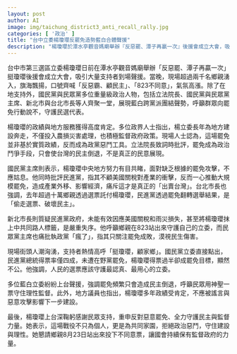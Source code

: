 ```yaml
---
layout: post
author: AI
image: img/taichung_district3_anti_recall_rally.jpg
categories: [ '政治' ]
title: "台中立委楊瓊瓔反罷免造勢藍白合體聲援"
description: "楊瓊瓔於潭水亭觀音媽廟舉辦『反惡罷、潭子再贏一次』後援會成立大會，吸引超過兩千支持者，藍白多位重量級政治人物集結力挺，高喊守護民主。楊政績獲高度肯定，現場呼籲拒絕惡意罷免，展現地方團結護航民選立委。楊瓊瓔感謝支持，強調反對政黨惡鬥，共同守護家園與國會監督力量。"
---
```

台中市第三選區立委楊瓊瓔日前在潭水亭觀音媽廟舉辦「反惡罷、潭子再贏一次」挺瓊瓔後援會成立大會，吸引大量支持者到場聲援。當晚，現場超過兩千名鄉親湧入，旗海飄揚，口號齊喊「反惡霸、顧民主」、「823不同意」，氣氛高漲。除了在地支持外，國民黨與民眾黨多位重量級政治人物，包括立法院長、國民黨與民眾黨主席、新北市與台北市長等人齊聚一堂，展現藍白跨黨派團結聲勢，呼籲群眾向罷免行動說不，守護民選代表。

楊瓊瓔的政績與地方服務獲得高度肯定。多位政界人士指出，楊立委長年為地方建設奔走，不僅投入農損災害處理，也積極監督政府政策。現場人士認為，這場罷免並非基於實質政績，反而成為政黨惡鬥工具。立法院長致詞時批評，罷免成為政治鬥爭手段，只會使台灣的民主倒退，不是真正的民意展現。

國民黨主席則表示，楊瓊瓔中央地方努力有目共睹，面對缺乏根據的罷免攻擊，不應姑息。他同時批評民進黨，指其不顧美國關稅對產業的衝擊，反而一心推動大規模罷免，造成產業外移、影響經濟，痛斥這才是真正的「出賣台灣」。台北市長也強調，去年超過十萬鄉親透過選票託付楊瓊瓔，民進黨透過罷免翻轉選舉結果，是「偷走選票、破壞民主」。

新北市長則質疑民進黨政府，未能有效因應美國關稅和雨災損失，甚至將楊瓊瓔抹上中共同路人標籤，是嚴重失序。他呼籲鄉親在823站出來守護自己的立委，而民眾黨主席也痛批執政黨「瘋了」，指其只關注罷免成敗，漠視民生傷害。

現場街頭人潮洶湧，支持者熱情高呼「挺瓊瓔，顧家鄉」。國民黨立委直接點出，民進黨總統得票率僅四成，未遭在野黨罷免，楊瓊瓔得票過半卻成罷免目標，顯然不公。他強調，人民的選票應該守護最認真、最用心的立委。

多位藍白立委紛紛上台聲援，強調罷免頻繁只會造成民主倒退，呼籲民眾用神聖一票守住理性監督。此外，地方議員也指出，楊瓊瓔多年政績受肯定，不應被謠言與惡意攻擊影響下一步建設。

最後，楊瓊瓔上台深鞠躬感謝民眾支持，重申反對惡意罷免、全力守護民主與監督力量。她表示，這場戰役不只為個人，更是為共同家園，拒絕政治惡鬥，守住建設與理性。她懇請鄉親8月23日站出來投下不同意票，讓國會持續保有監督政府的力量。